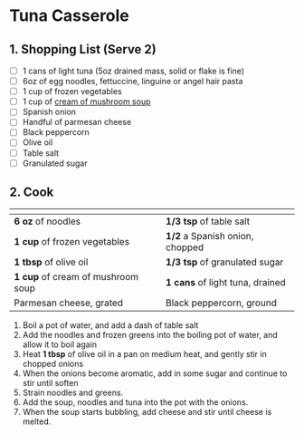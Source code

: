 # Tuna Casserole

## 1. Shopping List (Serve 2)
- [ ] 1 cans of light tuna (5oz drained mass, solid or flake is fine)
- [ ] 6oz of egg noodles, fettuccine, linguine or angel hair pasta
- [ ] 1 cup of frozen vegetables
- [ ] 1 cup of [cream of mushroom soup][1]
- [ ] Spanish onion
- [ ] Handful of parmesan cheese
- [ ] Black peppercorn
- [ ] Olive oil
- [ ] Table salt
- [ ] Granulated sugar

## 2. Cook
|<!-- -->|<!-- -->|
|---|---|
| **6 oz** of noodles | **1/3 tsp** of table salt |
| **1 cup** of frozen vegetables | **1/2** a Spanish onion, chopped |
| **1 tbsp** of olive oil | **1/3 tsp** of granulated sugar |
| **1 cup** of cream of mushroom soup | **1 cans** of light tuna, drained|
| Parmesan cheese, grated | Black peppercorn, ground |

1. Boil a pot of water, and add a dash of table salt
2. Add the noodles and frozen greens into the boiling pot of water, and allow it to boil again
3. Heat **1 tbsp** of olive oil in a pan on medium heat, and gently stir in chopped onions
4. When the onions become aromatic, add in some sugar and continue to stir until soften
5. Strain noodles and greens.
6. Add the soup, noodles and tuna into the pot with the onions.
7. When the soup starts bubbling, add cheese and stir until cheese is melted.

[1]: https://github.com/nanotalks/recipes/blob/master/Western%20Appetizers/Cream%20of%20Mushroom%20Soup.md